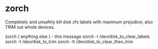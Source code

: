 # zorch
Completely and unsafely kill disk zfs labels with maximum prejudice; also TRIM out whole devices.

 zorch ( anything else )  - this message 
 zorch -l /dev/disk_to_clear_labels 
 zorch -t /dev/disk_to_trim 
 zorch -lt /dev/disk_to_clear_then_trim
